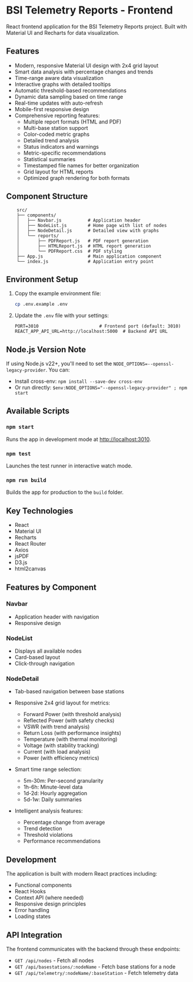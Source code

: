 # BSI Telemetry Reports - Frontend

React frontend application for the BSI Telemetry Reports project. Built with Material UI and Recharts for data visualization.

## Features

- Modern, responsive Material UI design with 2x4 grid layout
- Smart data analysis with percentage changes and trends
- Time-range aware data visualization
- Interactive graphs with detailed tooltips
- Automatic threshold-based recommendations
- Dynamic data sampling based on time range
- Real-time updates with auto-refresh
- Mobile-first responsive design
- Comprehensive reporting features:
  - Multiple report formats (HTML and PDF)
  - Multi-base station support
  - Color-coded metric graphs
  - Detailed trend analysis
  - Status indicators and warnings
  - Metric-specific recommendations
  - Statistical summaries
  - Timestamped file names for better organization
  - Grid layout for HTML reports
  - Optimized graph rendering for both formats

## Component Structure

```tree
    src/
    ├── components/
    │   ├── Navbar.js          # Application header
    │   ├── NodeList.js        # Home page with list of nodes
    │   ├── NodeDetail.js      # Detailed view with graphs
    │   └── reports/
    │       ├── PDFReport.js   # PDF report generation
    │       ├── HTMLReport.js  # HTML report generation
    │       └── PDFReport.css  # PDF styling
    ├── App.js                 # Main application component
    └── index.js               # Application entry point
```

## Environment Setup

1. Copy the example environment file:

   ```bash
   cp .env.example .env
   ```

2. Update the `.env` file with your settings:

   ```env
   PORT=3010                       # Frontend port (default: 3010)
   REACT_APP_API_URL=http://localhost:5000  # Backend API URL
   ```

## Node.js Version Note

If using Node.js v22+, you'll need to set the `NODE_OPTIONS=--openssl-legacy-provider`. You can:

- Install cross-env: `npm install --save-dev cross-env`
- Or run directly: `$env:NODE_OPTIONS="--openssl-legacy-provider" ; npm start`

## Available Scripts

### `npm start`

Runs the app in development mode at [http://localhost:3010](http://localhost:3010).

### `npm test`

Launches the test runner in interactive watch mode.

### `npm run build`

Builds the app for production to the `build` folder.

## Key Technologies

- React
- Material UI
- Recharts
- React Router
- Axios
- jsPDF
- D3.js
- html2canvas

## Features by Component

### Navbar

- Application header with navigation
- Responsive design

### NodeList

- Displays all available nodes
- Card-based layout
- Click-through navigation

### NodeDetail

- Tab-based navigation between base stations
- Responsive 2x4 grid layout for metrics:

  - Forward Power (with threshold analysis)
  - Reflected Power (with safety checks)
  - VSWR (with trend analysis)
  - Return Loss (with performance insights)
  - Temperature (with thermal monitoring)
  - Voltage (with stability tracking)
  - Current (with load analysis)
  - Power (with efficiency metrics)

- Smart time range selection:
  - 5m-30m: Per-second granularity
  - 1h-6h: Minute-level data
  - 1d-2d: Hourly aggregation
  - 5d-1w: Daily summaries

- Intelligent analysis features:
  - Percentage change from average
  - Trend detection
  - Threshold violations
  - Performance recommendations

## Development

The application is built with modern React practices including:

- Functional components
- React Hooks
- Context API (where needed)
- Responsive design principles
- Error handling
- Loading states

## API Integration

The frontend communicates with the backend through these endpoints:

- `GET /api/nodes` - Fetch all nodes
- `GET /api/basestations/:nodeName` - Fetch base stations for a node
- `GET /api/telemetry/:nodeName/:baseStation` - Fetch telemetry data
